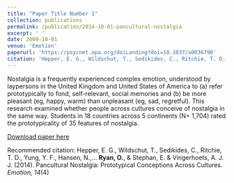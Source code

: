 ```yaml
---
title: "Paper Title Number 1"
collection: publications
permalink: /publication/2014-10-01-pancultural-nostalgia
excerpt: ' '
date: 2009-10-01
venue: 'Emotion'
paperurl: 'https://psycnet.apa.org/doiLanding?doi=10.1037/a0036790'
citation: 'Hepper, E. G., Wildschut, T., Sedikides, C., Ritchie, T. D., Yung, Y. F., Hansen, N.,\dots \textbf{Ryan, O.}, & Stephan, E. & Vingerhoets, A. J. J. (2014). Pancultural Nostalgia: Prototypical Conceptions Across Cultures. \textit{Emotion, 14}(4) \\.'
---
```


Nostalgia is a frequently experienced complex emotion, understood by laypersons in the United Kingdom and United States of America to (a) refer prototypically to fond, self-relevant, social memories and (b) be more pleasant (eg, happy, warm) than unpleasant (eg, sad, regretful). This research examined whether people across cultures conceive of nostalgia in the same way. Students in 18 countries across 5 continents (N= 1,704) rated the prototypicality of 35 features of nostalgia.

[Download paper here](https://psycnet.apa.org/doiLanding?doi=10.1037/a0036790)

Recommended citation: Hepper, E. G., Wildschut, T., Sedikides, C., Ritchie, T. D., Yung, Y. F., Hansen, N.,... **Ryan, O.**, & Stephan, E. & Vingerhoets, A. J. J. (2014). Pancultural Nostalgia: Prototypical Conceptions Across Cultures. *Emotion, 14*(4)
